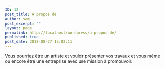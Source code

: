 ```yaml
---
ID: 12
post_title: À propos de
author: sam
post_excerpt: ""
layout: page
permalink: http://localhost/wordpress/a-propos-de/
published: true
post_date: 2018-08-27 15:02:11
---
```

Vous pourriez être un artiste et vouloir présenter vos travaux et vous même ou encore être une entreprise avec une mission à promouvoir.